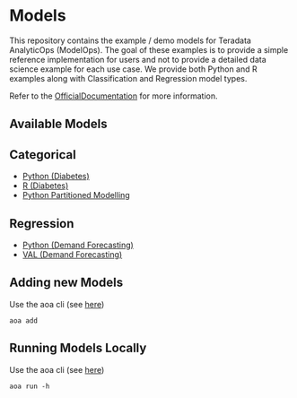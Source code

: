 

# Models

This repository contains the example / demo models for Teradata AnalyticOps (ModelOps). The goal of these examples is to provide a simple reference implementation for users and not to provide a detailed data science example for each use case. We provide both Python and R examples along with Classification and Regression model types.

Refer to the [OfficialDocumentation](https://docs.tdaoa.com) for more information.

## Available Models

## Categorical

- [Python (Diabetes)](model_definitions/python-diabetes)
- [R (Diabetes)](model_definitions/bf6a52b2-b595-4358-ac4f-24fb41a85c45)
- [Python Partitioned Modelling](model_definitions/dfd4052e-f91b-4aa5-9c79-f26d649dd931)

## Regression

- [Python (Demand Forecasting)](model_definitions/b1e18b12-5ccd-4c94-b96b-c2cebf230150)
- [VAL (Demand Forecasting)](model_definitions/db62c97c-2cd5-4f4e-af3c-b967c13d0327)


## Adding new Models

Use the aoa cli (see [here](https://pypi.org/project/aoa/))

```
aoa add
```

## Running Models Locally

Use the aoa cli (see [here](https://pypi.org/project/aoa/))

```
aoa run -h
```
